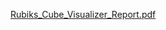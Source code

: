 [Rubiks_Cube_Visualizer_Report.pdf](https://github.com/user-attachments/files/20150872/Rubiks_Cube_Visualizer_Report.pdf)
